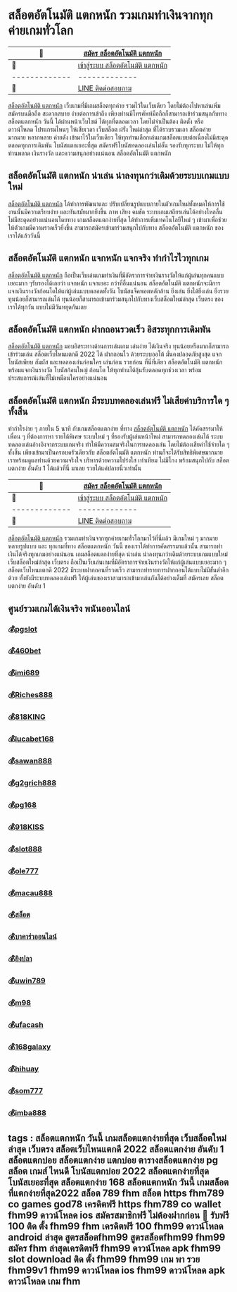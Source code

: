 # สล็อตอัตโนมัติ แตกหนัก รวมเกมทำเงินจากทุกค่ายเกมทั่วโลก
:money_with_wings: | [สมัคร สล็อตอัตโนมัติ แตกหนัก](https://bit.ly/3LRjuTX)
------------- | -------------
:sparkling_heart:  |[เข้าสู่ระบบ สล็อตอัตโนมัติ แตกหนัก](https://bit.ly/3LRjuTX)
------------- | -------------
:calling: | [LINE ติดต่อสอบถาม](https://bit.ly/3fv4cbx)

[สล็อตอัตโนมัติ แตกหนัก](https://bit.ly/3LRjuTX) เว็บเกมที่มีเกมสล็อตทุกค่าย รวมไว้ในเว็บเดียว โดยไม่ต้องไปหาเล่นเพิ่ม สมัครบนมือถือ สะดวกสบาย ง่ายต่อการเข้าถึง เพียงท่านมีโทรศัพท์มือถือก็สามารถเข้าร่วมสนุกกับทาง สล็อตแตกหนัก วันนี้​ ได้ผ่านหน้าเว็บไซต์ ได้ทุกที่ตลอดเวลา โดยไม่จำเป็นต้อง ติดตั้ง หรือ ดาวน์โหลด โปรแกรมไหนๆ ให้เสียเวลา เว็บสล็อต ฝรั่ง ใหม่ล่าสุด ที่ได้รวบรวมเอา สล็อตค่าย มากมาย หลากหลาย ค่ายดัง เข้ามาไว้ในเว็บเดียว ให้ทุกท่านเลือกเล่นเกมสล็อตแบบต่อเนื่องไม่มีสะดุด ตลอดทุกการเดิมพัน โบนัสแตกเยอะที่สุด สมัครฟรีโบนัสทดลองเล่นไม่อั้น รองรับทุกระบบ ไม่ให้ทุกท่านพลาด เงินรางวัล และความสนุกอย่างแน่นอน​ สล็อตอัตโนมัติ แตกหนัก
## สล็อตอัตโนมัติ แตกหนัก น่าเล่น น่าลงทุนกว่าเดิมด้วยระบบเกมแบบใหม่
[สล็อตอัตโนมัติ แตกหนัก](https://bit.ly/3LRjuTX) ได้ทำการพัฒนา​ และ​ ปรับ​เปลี่ยน​รูปแบบ​ภายใน​ตัว​เก​มใหม่ทั้งหมดให้การใช้งานนั้นมีความเรียบง่าย​ และ​ ทันสมัย​มากยิ่งขึ้น​ ภาพ​ เสียง​ คมชัด​ ระบบเกม​เสถียร​เล่​นไ​ด้อย่าง​ไหล​ลื่น​ ไม่มีสะดุดอย่างแน่นอน​ โดยทาง​ เกมสล็อตแตกง่ายที่สุด​ ได้ทำการเพิ่ม​เทคโน​โลยีใหม่​ ๆ​ เข้ามา​ เพื่อช่วยให้ตัวเกมมีความรวดเร็วยิ่งขึ้น​ สามารถสมัครเข้ามาร่วมสนุกไปกับทาง​ สล็อตอัตโนมัติ แตกหนัก​ ของเราได้แล้ววันนี้
## สล็อตอัตโนมัติ แตกหนัก แจกหนัก แจกจริง ทำกำไรไวทุกเกม
[สล็อตอัตโนมัติ แตกหนัก](https://bit.ly/3LRjuTX) ถือเป็นเว็บเล่นเกมทำเงินที่มีอัตราการจ่ายเงินรางวัลให้แก่ผู้เล่นทุกคนแบบเยอะมาก​ ๆ​ รับรองได้เลยว่า​ แจกหนัก​ แจกเยอะ​ กว่าที่อื่นแน่นอน​ สล็อตอัตโนมัติ แตกหนัก​ จะมีการแจกเงินรางวัลก้อนโตให้แก่ผู้เล่นแบบตลอดทั้งวัน​ โบนัสแจ็คพอตหลักล้าน​ ยิ่งเล่น​ ยิ่งได้​ ยิ่งเล่น​ ยิ่งรวย​ ทุนน้อยก็สามารถเล่นได้​ ทุนน้อยก็สามารถเข้ามาร่วมสนุกไปกับทาง​ เว็บสล็อตใหม่ล่าสุด เว็บตรง ของเราได้ทุกวัน​ แบบไม่มีวันหยุดกันเลย
## สล็อตอัตโนมัติ แตกหนัก ฝากถอนรวดเร็ว อิสระทุกการเดิมพัน
[สล็อตอัตโนมัติ แตกหนัก](https://bit.ly/3LRjuTX) มอบอิสระทางด้านการเล่นเกม เล่นง่าย ได้เงินจริง ทุนน้อยหรือมากก็สามารถเข้าร่วมเล่น สล็อตเว็บไหนแตกดี 2022​ ได้​ ฝากถอนไว ด้วยระบบออโต้ มั่นคงปลอดภัยสูงสุด แจกโบนัสเพียบ สัมผัส และทดลองเล่นก่อนใคร เล่นก่อน รวยก่อน ที่นี่ที่เดียว สล็อตอัตโนมัติ แตกหนัก​ พร้อมแจกเงินรางวัล โบนัสก้อนใหญ่ ก้อนโต ให้ทุกท่านได้ลุ้นรับตลอดทุกช่วงเวลา พร้อมประสบการณ์เล่นที่ไม่เหมือนใครอย่างแน่นอน
## สล็อตอัตโนมัติ แตกหนัก มีระบบทดลองเล่นฟรี ไม่เสียค่าบริการใด ๆ ทั้งสิ้น
​ทำกำไรง่าย ๆ ภายใน 5 นาที กับเกมสล็อตแตกง่าย ที่ทาง​ [สล็อตอัตโนมัติ แตกหนัก](https://bit.ly/3LRjuTX) ได้คัดสรรมาให้เพื่อน ๆ ที่ต้องการหา รายได้พิเศษ ระบบใหม่ ๆ ที่รองรับผู้เล่นหน้าใหม่ สามารถทดลองเล่นได้ ระบบทดลองเล่นอ้างอิงจากระบบเกมจริง ทำให้มีความสมจริงในการทดลองเล่น โดยไม่ต้องเสียค่าใช้จ่ายใด ๆ ทั้งสิ้น  เพียงเข้ามาเป็นครอบครัวเดียวกับ​ สล็อตอัตโนมัติ แตกหนัก ท่านก็จะได้รับสิทธิพิเศษมากมาย เราพร้อมดูแลท่านด้วยความจริงใจ บริหารด้วยความโปร่งใส เท่าเทียม ไม่มีโกง พร้อมสนุกไปกับ​ สล็อตแตกง่าย อันดับ 1 ได้แล้วที่นี่ มาเลย รวยได้แค่ปลายนิ้วเท่านั้น

:money_with_wings: | [สมัคร สล็อตอัตโนมัติ แตกหนัก](https://bit.ly/3LRjuTX)
------------- | -------------
:sparkling_heart:  |[เข้าสู่ระบบ สล็อตอัตโนมัติ แตกหนัก](https://bit.ly/3LRjuTX)
------------- | -------------
:calling: | [LINE ติดต่อสอบถาม](https://bit.ly/3fv4cbx)

[สล็อตอัตโนมัติ แตกหนัก](https://bit.ly/3LRjuTX) รวมเกมทำเงินจากทุกค่ายเกมทั่วโลกมาไว้ที่นี่แล้ว มีเกมใหม่ ๆ มากมายหลายรูปแบบ และ ทุกเกมที่ทาง สล็อตแตกหนัก วันนี้​ ของเราได้ทำการคัดสรรมาแล้วนั้น สามารถทำเงินได้จริงทุกเกมอย่างแน่นอน เกมสล็อตแตกง่ายที่สุด น่าเล่น น่าลงทุนกว่าเดิมด้วยระบบเกมแบบใหม่ เว็บสล็อตใหม่ล่าสุด เว็บตรง ถือเป็นเว็บเล่นเกมที่มีอัตราการจ่ายเงินรางวัลให้แก่ผู้เล่นแบบเยอะมาก ๆ สล็อตเว็บไหนแตกดี 2022 มีระบบฝากถอนที่รวดเร็ว สามารถทำรายการฝากถอนได้แบบไม่มีขั้นต่ำอีกด้วย ทั้งยังมีระบบทดลองเล่นฟรี ให้ผู้เล่นของเราสามารถเข้ามาเล่นกันได้อย่างเต็มที่ สมัครเลย สล็อตแตกง่าย อันดับ 1

## ศูนย์รวมเกมได้เงินจริง พนันออนไลน์
### :moneybag:[pgslot](https://bit.ly/3LRjuTX)
### :moneybag:[460bet](https://bit.ly/3LRjuTX)
### :moneybag:[imi689](https://bit.ly/3LRjuTX)
### :moneybag:[Riches888](https://bit.ly/3LRjuTX)
### :moneybag:[818KING](https://bit.ly/3LRjuTX)
### :moneybag:[lucabet168](https://bit.ly/3LRjuTX)
### :moneybag:[sawan888](https://bit.ly/3LRjuTX)
### :moneybag:[g2grich888](https://bit.ly/3LRjuTX)
### :moneybag:[pg168](https://bit.ly/3LRjuTX)
### :moneybag:[918KISS](https://bit.ly/3LRjuTX)
### :moneybag:[slot888](https://bit.ly/3LRjuTX)
### :moneybag:[ole777](https://bit.ly/3LRjuTX)
### :moneybag:[macau888](https://bit.ly/3LRjuTX)
### :moneybag:[สล็อต](https://bit.ly/3LRjuTX)
### :moneybag:[บาคาร่าออนไลน์](https://bit.ly/3LRjuTX)
### :moneybag:[ยิงปลา](https://bit.ly/3LRjuTX)
### :moneybag:[uwin789](https://bit.ly/3LRjuTX)
### :moneybag:[m98](https://bit.ly/3LRjuTX)
### :moneybag:[ufacash](https://bit.ly/3LRjuTX)
### :moneybag:[168galaxy](https://bit.ly/3LRjuTX)
### :moneybag:[hihuay](https://bit.ly/3LRjuTX)
### :moneybag:[som777](https://bit.ly/3LRjuTX)
### :moneybag:[imba888](https://bit.ly/3LRjuTX)

## tags : สล็อตแตกหนัก วันนี้ เกมสล็อตแตกง่ายที่สุด เว็บสล็อตใหม่ล่าสุด เว็บตรง สล็อตเว็บไหนแตกดี 2022 สล็อตแตกง่าย อันดับ 1 สล็อตแตกบ่อย สล็อตแตกง่าย แตกบ่อย ตารางสล็อตแตกง่าย pg สล็อต เกมส์ ไหนดี โบนัสแตกบ่อย 2022 สล็อตแตกง่ายที่สุด โบนัสเยอะที่สุด สล็อตแตกง่าย 168 สล็อตแตกหนัก วันนี้ เกมสล็อตที่แตกง่ายที่สุด2022 สล็อต 789 fhm สล็อต https fhm789 co games god78 เครดิตฟรี https fhm789 co wallet fhm99 ดาวน์โหลด ios สมัครสมาชิกฟรี ไม่ต้องฝากก่อน 🔔 รับฟรี 100 ติด ตั้ง fhm99 fhm เครดิตฟรี 100 fhm99 ดาวน์โหลด android ล่าสุด สูตรสล็อตfhm99 สูตรสล็อตfhm99 fhm99 สมัคร fhm ล่าสุดเครดิตฟรี fhm99 ดาวน์โหลด apk fhm99 slot download ติด ตั้ง fhm99 fhm99 เกม พา รวย fhm99v1 fhm99 ดาวน์โหลด ios fhm99 ดาวน์โหลด apk ดาวน์โหลด เกม fhm

